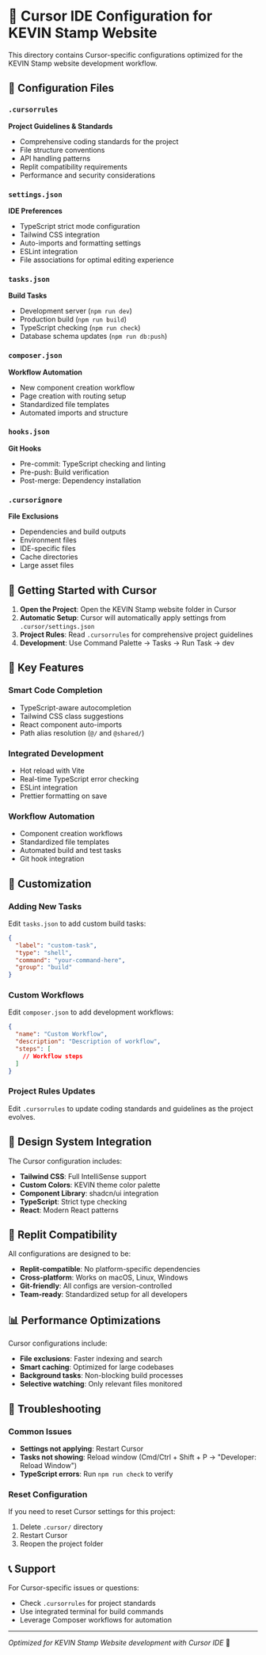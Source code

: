 # 🎯 Cursor IDE Configuration for KEVIN Stamp Website

This directory contains Cursor-specific configurations optimized for the KEVIN Stamp website development workflow.

## 📁 Configuration Files

### `.cursorrules`
**Project Guidelines & Standards**
- Comprehensive coding standards for the project
- File structure conventions
- API handling patterns
- Replit compatibility requirements
- Performance and security considerations

### `settings.json`
**IDE Preferences**
- TypeScript strict mode configuration
- Tailwind CSS integration
- Auto-imports and formatting settings
- ESLint integration
- File associations for optimal editing experience

### `tasks.json`
**Build Tasks**
- Development server (`npm run dev`)
- Production build (`npm run build`)
- TypeScript checking (`npm run check`)
- Database schema updates (`npm run db:push`)

### `composer.json`
**Workflow Automation**
- New component creation workflow
- Page creation with routing setup
- Standardized file templates
- Automated imports and structure

### `hooks.json`
**Git Hooks**
- Pre-commit: TypeScript checking and linting
- Pre-push: Build verification
- Post-merge: Dependency installation

### `.cursorignore`
**File Exclusions**
- Dependencies and build outputs
- Environment files
- IDE-specific files
- Cache directories
- Large asset files

## 🚀 Getting Started with Cursor

1. **Open the Project**: Open the KEVIN Stamp website folder in Cursor
2. **Automatic Setup**: Cursor will automatically apply settings from `.cursor/settings.json`
3. **Project Rules**: Read `.cursorrules` for comprehensive project guidelines
4. **Development**: Use Command Palette → Tasks → Run Task → dev

## 🎯 Key Features

### Smart Code Completion
- TypeScript-aware autocompletion
- Tailwind CSS class suggestions
- React component auto-imports
- Path alias resolution (`@/` and `@shared/`)

### Integrated Development
- Hot reload with Vite
- Real-time TypeScript error checking
- ESLint integration
- Prettier formatting on save

### Workflow Automation
- Component creation workflows
- Standardized file templates
- Automated build and test tasks
- Git hook integration

## 🔧 Customization

### Adding New Tasks
Edit `tasks.json` to add custom build tasks:
```json
{
  "label": "custom-task",
  "type": "shell",
  "command": "your-command-here",
  "group": "build"
}
```

### Custom Workflows
Edit `composer.json` to add development workflows:
```json
{
  "name": "Custom Workflow",
  "description": "Description of workflow",
  "steps": [
    // Workflow steps
  ]
}
```

### Project Rules Updates
Edit `.cursorrules` to update coding standards and guidelines as the project evolves.

## 🎨 Design System Integration

The Cursor configuration includes:
- **Tailwind CSS**: Full IntelliSense support
- **Custom Colors**: KEVIN theme color palette
- **Component Library**: shadcn/ui integration
- **TypeScript**: Strict type checking
- **React**: Modern React patterns

## 🔄 Replit Compatibility

All configurations are designed to be:
- **Replit-compatible**: No platform-specific dependencies
- **Cross-platform**: Works on macOS, Linux, Windows
- **Git-friendly**: All configs are version-controlled
- **Team-ready**: Standardized setup for all developers

## 📊 Performance Optimizations

Cursor configurations include:
- **File exclusions**: Faster indexing and search
- **Smart caching**: Optimized for large codebases
- **Background tasks**: Non-blocking build processes
- **Selective watching**: Only relevant files monitored

## 🐛 Troubleshooting

### Common Issues
- **Settings not applying**: Restart Cursor
- **Tasks not showing**: Reload window (Cmd/Ctrl + Shift + P → "Developer: Reload Window")
- **TypeScript errors**: Run `npm run check` to verify

### Reset Configuration
If you need to reset Cursor settings for this project:
1. Delete `.cursor/` directory
2. Restart Cursor
3. Reopen the project folder

## 📞 Support

For Cursor-specific issues or questions:
- Check `.cursorrules` for project standards
- Use integrated terminal for build commands
- Leverage Composer workflows for automation

---

*Optimized for KEVIN Stamp Website development with Cursor IDE* 🎯

